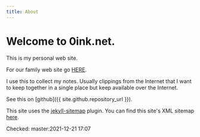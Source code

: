 ```yaml
---
title: About
---
```


# Welcome to 0ink.net.

This is my personal web site.

For our family web site go [HERE](http://www.iliu.net).

I use this to collect my notes. Usually clippings from the Internet
that I want to keep together in a single place but keep available
over the Internet.

See this on [github]({{ site.github.repository_url }}).

This site uses the [jekyll-sitemap](https://github.com/jekyll/jekyll-sitemap)
plugin.  You can find this site's XML sitemap [here](/sitemap.xml).

Checked: master:2021-12-21 17:07
